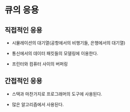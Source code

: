 # 큐의 응용

## 직접적인 응용

- 시뮬레이션의 대기열(공항에서의 비행기들, 은행에서의 대기열)

- 통신에서의 데이터 패킷들의 모델링에 이용한다.

- 프린터와 컴퓨터 사이의 버퍼링


## 간접적인 응용

- 스택과 마찬가지로 프로그래머의 도구에 사용된다.

- 많은 알고리즘에서 사용된다.